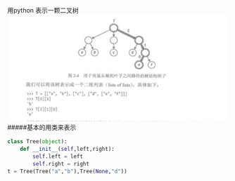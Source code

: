 用python 表示一颗二叉树
![](/assets/WX20171220-152346@2x.png)
#####基本的用类来表示
```python
class Tree(object):
    def __init__(self,left,right):
        self.left = left
        self.right = right
t = Tree(Tree("a","b"),Tree(None,"d"))
```